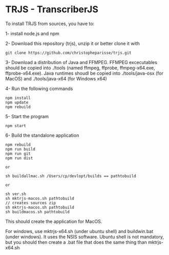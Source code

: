 # TRJS - TranscriberJS

To install TRJS from sources, you have to:

1- install node.js and npm

2- Download this repository (trjs), unzip it or better clone it with
```
git clone https://github.com/christopheparisse/trjs.git
```

3- Download a distribution of Java and FFMPEG. FFMPEG excecutables should be copied into 
./tools (named ffmpeg, ffprobe, ffmpeg-x64.exe, ffprobe-x64.exe). Java runtimes shoudl be 
copied into ./tools/java-osx (for MacOS) and ./tools/java-x64 (for Windows x64)
 
4- Run the following commands 
```
npm install
npm update
npm rebuild
```

5- Start the program
```
npm start
```

6- Build the standalone application
```
npm rebuild
npm run build
npm run git
npm run dist

or

sh buildallmac.sh /Users/cp/devlopt/builds == pathtobuild

or 

sh ver.sh
sh mktrjs-macos.sh pathtobuild
// creates sources zip 
sh mktrjs-macos.sh pathtobuild
sh buildmacos.sh pathtobuild
```

This should create the application for MacOS.

For windows, use mktrjs-x64.sh (under ubuntu shell) and buildwin.bat (under windows).
It uses the NSIS software. Ubuntu shell is not mandatory, but you should then 
create a .bat file that does the same thing than mktrjs-x64.sh
